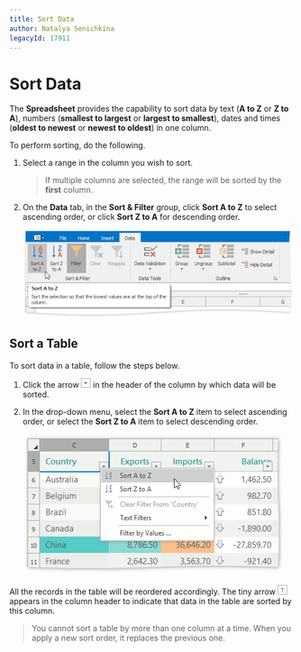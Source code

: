 ```yaml
---
title: Sort Data
author: Natalya Senichkina
legacyId: 17911
---
```

# Sort Data
The **Spreadsheet** provides the capability to sort data by text (**A to Z** or **Z to A**), numbers (**smallest to largest** or **largest to smallest**), dates and times (**oldest to newest** or **newest to oldest**) in one column.

To perform sorting, do the following.
1. Select a range in the column you wish to sort.
	
	> If multiple columns are selected, the range will be sorted by the **first** column.
2. On the **Data** tab, in the **Sort &amp; Filter** group, click **Sort A to Z** to select ascending order, or click **Sort Z to A** for descending order.
	
	![Spreadsheet_SortAtoZ](../../../images/img25488.png)

## Sort a Table
To sort data in a table, follow the steps below.
1. Click the arrow ![Spreadsheet_FilterAndSortArrow](../../../images/img25500.png) in the header of the column by which data will be sorted.
2. In the drop-down menu, select the **Sort A to Z** item to select ascending order, or select the **Sort Z to A** item to select descending order.
	
	![Spreadsheet_SortTable](../../../images/img25505.png)

All the records in the table will be reordered accordingly. The tiny arrow ![Spreadsheet_SortedArrow](../../../images/img25503.png) appears in the column header to indicate that data in the table are sorted by this column.

> You cannot sort a table by more than one column at a time. When you apply a new sort order, it replaces the previous one.